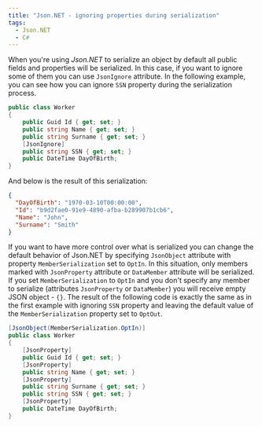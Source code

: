 ```yaml
---
title: "Json.NET - ignoring properties during serialization"
tags:
  - Json.NET
  - C#
---
```


When you're using *Json.NET* to serialize an object by default all public fields and properties will be serialized. In this case, if you want to ignore some of them you can use `JsonIgnore` attribute. In the following example, you can see how you can ignore `SSN` property during the serialization process.

~~~ csharp
public class Worker
{
    public Guid Id { get; set; }
    public string Name { get; set; }
    public string Surname { get; set; }
    [JsonIgnore]
    public string SSN { get; set; }
    public DateTime DayOfBirth;
}
~~~

And below is the result of this serialization:

~~~ json
{
  "DayOfBirth": "1970-03-10T00:00:00",
  "Id": "b9d2fae0-91e9-4890-afba-b289907b1cb6",
  "Name": "John",
  "Surname": "Smith"
}
~~~

If you want to have more control over what is serialized you can change the default behavior of Json.NET by specifying `JsonObject` attribute with property `MemberSerialization` set to `OptIn`. In this situation, only members marked with `JsonProperty` attribute or `DataMember` attribute will be serialized. If you set `MemberSerialization` to `OptIn` and you don't specify any member to serialize (attributes `JsonProperty` or `DataMember`) you will receive empty JSON object - `{}`.
The result of the following code is exactly the same as in the first example with ignoring `SSN` property and leaving the default value of the `MemberSerialization` property set to `OptOut`.

~~~ csharp
[JsonObject(MemberSerialization.OptIn)]
public class Worker
{
    [JsonProperty]
    public Guid Id { get; set; }
    [JsonProperty]
    public string Name { get; set; }
    [JsonProperty]
    public string Surname { get; set; }        
    public string SSN { get; set; }
    [JsonProperty]
    public DateTime DayOfBirth;
}
~~~
